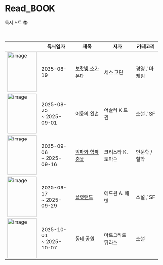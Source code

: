 # Read_BOOK
독서 노트 📚

<br>

|  | 독서일자 | 제목 | 저자 | 카테고리 |
|--|--------|------|---------|----------|
| <img width="95.5" height="131.5" alt="image" src="https://github.com/user-attachments/assets/2798e7b1-7647-423b-a216-891683b3d372" /> | 2025-08-19 | [보랏빛 소가 온다](Business/보랏빛_소가_온다.md) | 세스 고딘 | 경영 / 마케팅 |
| <img width="95.5" height="131.5" alt="image" src="https://contents.kyobobook.co.kr/sih/fit-in/400x0/pdt/9788952771827.jpg" /> | 2025-08-25 <br/> ~ 2025-09-01 | [어둠의 왼손](Fiction/SF/어둠의_왼손.md) | 어슐러 K 르 귄 | 소설 / SF |
| <img width="95.5" height="131.5" alt="image" src="https://an2-img.amz.wtchn.net/image/v2/agbomgpGLA99WsRUc75Lew.webp?jwt=ZXlKaGJHY2lPaUpJVXpJMU5pSjkuZXlKdmNIUnpJanBiSW1SZk5Ea3dlRGN3TUhFNE1DSmRMQ0p3SWpvaUwzWXlMM04wYjNKbEwySnZiMnN2TlRrd09UazJOelF5TURjME1UVXpOU0o5Lm1ZZmVKUEtxRVI5dWp3SXVmbmlpWnBwX3ZqMXRkNzhtVERtclJoM1JMalE=" /> | 2025-09-06 <br/> ~ 2025-09-16 | [악마와 함께 춤을](Humanities/악마와_함께_춤을.md) | 크리스타 K. 토마슨 | 인문학 / 철학 |
| <img width="95.5" height="131.5" alt="image" src="https://an2-img.amz.wtchn.net/image/v2/ZRhWX7A4yOx314xCKVEeVQ.webp?jwt=ZXlKaGJHY2lPaUpJVXpJMU5pSjkuZXlKdmNIUnpJanBiSW1SZk5Ea3dlRGN3TUhFNE1DSmRMQ0p3SWpvaUwzWXhMM1J2Y214c2RXeG9kVFI1YkdZNWVYQTVhRzloSW4wLnBzaEVsNnRwZEh1TFRFVEdoU2QtWmc3dkUxanp0b3V5RWNMQXpMVFdMSkk=" /> | 2025-09-17 <br/> ~ 2025-09-29 | [플랫랜드](Fiction/SF/플랫랜드.md) | 에드윈 A. 애벗 | 소설 / SF |
| <img width="95.5" height="131.5" alt="image" src="https://an2-img.amz.wtchn.net/image/v2/_rFU_yEuQ2gJn6q9myHkoQ.webp?jwt=ZXlKaGJHY2lPaUpJVXpJMU5pSjkuZXlKdmNIUnpJanBiSW1SZk5Ea3dlRGN3TUhFNE1DSmRMQ0p3SWpvaUwzWXlMM04wYjNKbEwySnZiMnN2TVRNM09UZzJOamN3TmpNd05qQTVOaUo5LnZlLUp3TU43UEx3UDREd29CWWl2TzdCa00tM3dGQXdSc1Z0bWVfSi05bEE=" /> | 2025-10-01 <br/> ~ 2025-10-07 | [동네 공원](Fiction/동네_공원.md) | 마르그리트 뒤라스 | 소설 |


